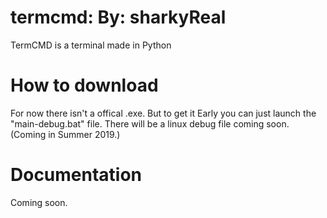 # termcmd: By: sharkyReal
TermCMD is a terminal made in Python
# How to download
For now there isn't a offical .exe. But to get it Early you can just launch the "main-debug.bat" file. There will be a linux debug file coming soon. (Coming in Summer 2019.)
# Documentation
Coming soon.